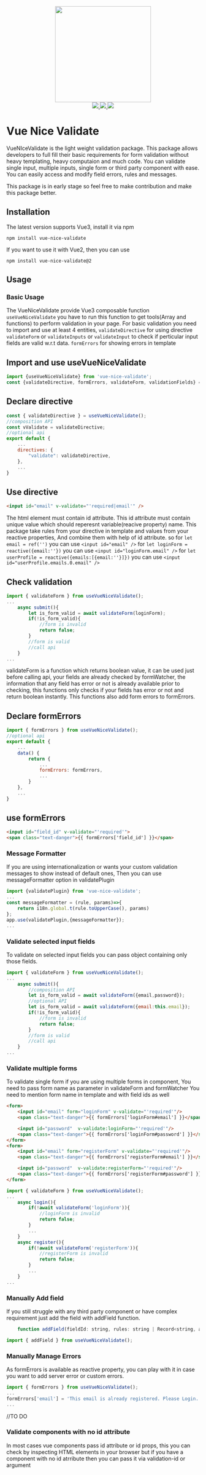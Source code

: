 <p align="center">
  <img width="250" src="http://vue-technologies.com/wp-content/uploads/2022/04/cropped-vue-logo-png.png">
  <br>
  <a href="https://npm.im/vue-nice-validate">
    <img src="https://badgen.net/npm/v/vue-nice-validate">
  </a>
  <a href="https://npm.im/vue-nice-validate">
    <img src="https://badgen.net/npm/dw/vue-nice-validate?color=blue">
  </a>
  <a href="https://bundlephobia.com/result?p=vue-nice-validate">
    <img src="https://badgen.net/bundlephobia/minzip/vue-nice-validate">
  </a>
</p>

# Vue Nice Validate
VueNIceValidate is the light weight validation package. This package allows developers to full fill their basic requirements for form validation without heavy templating, heavy computaion and much code. You can validate single input, multiple inputs, single form or third party component with ease. You can easily access and modify field errors, rules and messages. 

This package is in early stage so feel free to make contribution and make this package better.
## Installation
The latest version supports Vue3, install it via npm
```
npm install vue-nice-validate
```
If you want to use it with Vue2, then you can use 
```
npm install vue-nice-validate@2
```

## Usage
### Basic Usage
The VueNiceValidate provide Vue3 composable function `useVueNiceValidate`
you have to run this function to get tools(Array and functions) to perform validation in your page.
For basic validation you need to import and use at least 4 entities,
`validateDirective` for using directive
`validateForm` or `validateInputs` or `validateInput` to check if perticular input fields are valid w.r.t data.
`formErrors` for showing errors in template

## Import and use useVueNiceValidate
```js
import {useVueNiceValidate} from 'vue-nice-validate';
const {validateDirective, formErrors, validateForm, validationFields} = useVueNiceValidate();
```

## Declare directive
```js
const { validateDirective } = useVueNiceValidate();
//composition API
const vValidate = validateDirective;
//optional api
export default {
	...
	directives: {
		"validate": validateDirective,
	}, 
	...
}
```

## Use directive
```html
<input id="email" v-validate="'required|email'" />
```
The html element must contain id attribute. This id attribute must contain unique value which should reperesnt variable(reacive property) name. This package take rules from your directive in template and values from your reactive properties, And combine them with help of id attribute.
so for `let email = ref('')` you can use `<input id="email" />`
for `let loginForm = reactive({email:''})` you can use `<input id="loginForm.email" />`
for `let userProfile = reactive({emails:[{email:''}]})` you can use `<input id="userProfile.emails.0.email" />`

## Check validation
```js
import { validateForm } from useVueNiceValidate();
...
	async submit(){
		let is_form_valid = await validateForm(loginForm); 
		if(!is_form_valid){
			//form is invalid
			return false;
		}
		//form is valid
		//call api
	}
...
```
validateForm is a function which returns boolean value, it can be used just before calling api, 
your fields are already checked by formWatcher, the information that any field has error or not is already available prior to checking,
this functions only checks if your fields has error or not and return boolean instantly.
This functions also add form errors to formErrors.

## Declare formErrors
```js
import { formErrors } from useVueNiceValidate();
//optional api
export default {
	...
	data() {
		return {
			...
			formErrors: formErrors,
			...
		}
	}, 
	...
}
```

## use formErrors
```html
<input id="field_id" v-validate="'required'">
<span class="text-danger">{{ formErrors['field_id'] }}</span>
```

### Message Formatter
If you are using internationalization or wants your custom validation messages to show instead of default ones,
Then you can use messageFormatter option in validatePlugin
```js
import {validatePlugin} from 'vue-nice-validate';
...
const messageFormatter = (rule, params)=>{
	return i18n.global.t(rule.toUpperCase(), params)
};
app.use(validatePlugin,{messageFormatter});
...
```


### Validate selected input fields
To validate on selected input fields you can pass object containing only those fields.
```js
import { validateForm } from useVueNiceValidate();
...
	async submit(){
		//composition API
		let is_form_valid = await validateForm({email,password}); 
		//optional API
		let is_form_valid = await validateForm({email:this.email}); 
		if(!is_form_valid){
			//form is invalid
			return false;
		}
		//form is valid
		//call api
	}
...
```


### Validate multiple forms
To validate single form if you are using multiple forms in component, 
You need to pass form name as parameter in validateForm and formWatcher
You need to mention form name in template and with field ids as well
```html
<form>
	<input id="email" form="loginForm" v-validate="'required'"/>
	<span class="text-danger">{{ formErrors['loginForm#email'] }}</span>

	<input id="password"  v-validate:loginForm="'required'"/>
	<span class="text-danger">{{ formErrors['loginForm#password'] }}</span>
</form>
<form>
	<input id="email" form="registerForm" v-validate="'required'"/>
	<span class="text-danger">{{ formErrors['registerForm#email'] }}</span>

	<input id="password"  v-validate:registerForm="'required'"/>
	<span class="text-danger">{{ formErrors['registerForm#password'] }}</span>
</form>
```
```js
import { validateForm } from useVueNiceValidate();
...
	async login(){
		if(!await validateForm('loginForm')){
			//loginForm is invalid
			return false;
		}
		...
	}
	async register(){
		if(!await validateForm('registerForm')){
			//registerForm is invalid
			return false;
		}
		...
	}
...
```
### Manually Add field
If you still struggle with any third party component or have complex requirement just add the field with addField function.
```js
	function addField(fieldId: string, rules: string | Record<string, any>, fieldName?: string, formName?: string, touch?: boolean): TValidationField | false
```
```js
import { addField } from useVueNiceValidate();
```

### Manually Manage Errors
As formErrors is available as reactive property, you can play with it in case you want to add server error or custom errors.
```js
import { formErrors } from useVueNiceValidate();
...
formErrors['email'] = 'This email is already registered. Please Login.';
...
```
//TO DO
### Validate components with no id attribute
In most cases vue components pass id attribute or id props, this you can check by inspecting HTML elements in your browser
but if you have a component with no id atrribute then you can pass it via validation-id or argument

